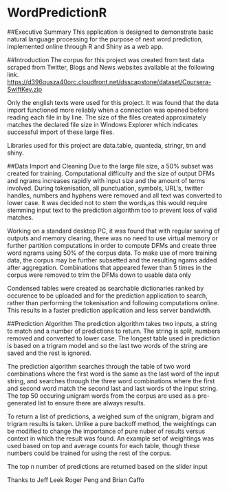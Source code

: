 # WordPredictionR

##Executive Summary
This application is designed to demonstrate basic natural language processing for the purpose of next word prediction, implemented online through R and Shiny as a web app.


##Introduction
The corpus for this project was created from text data scraped from Twitter, Blogs and News websites available at the following link. https://d396qusza40orc.cloudfront.net/dsscapstone/dataset/Coursera-SwiftKey.zip

Only the english texts were used for this project. It was found that the data import functioned more reliably when a connection was opened before reading each file in by line. The size of the files created approximately matches the declared file size in Windows Explorer which indicates successful import of these large files.

Libraries used for this project are data.table, quanteda, stringr, tm and shiny.

##Data Import and Cleaning
Due to the large file size, a 50% subset was created for training. Computational difficulty and the size of output DFMs and ngrams increases rapidly with input size and the amount of terms involved. 
During tokenisation, all punctuation, symbols, URL's, twitter handles, numbers and hyphens were removed and all text was converted to lower case. It was decided not to stem the words,as this would require stemming input text to the prediction algorithm too to prevent loss of valid matches.

Working on a standard desktop PC, it was found that with regular saving of outputs and memory clearing, there was no need to use virtual memory or further partition computations in order to compute DFMs and create three word ngrams using 50% of the corpus data. To make use of more training data, the corpus may be further subsetted and the resulting ngams added after aggregation. Combinations that appeared fewer than 5 times in the corpus were removed to trim the DFMs down to usable data only


Condensed tables were created as searchable dictionaries ranked by occurence to be uploaded and for the prediction application to search, rather than performing the tokenisation and following computations online. This results in a faster prediction application and less server bandwidth.

##Prediction Algorithm 
The prediction algorithm takes two inputs, a string to match and a number of predictions to return.
The string is split, numbers removed and converted to lower case. The longest table used in prediction is based on a trigram model and so the last two words of the string are saved and the rest is ignored.

The prediction algorithm searches through the table of two word combinations where the first word is the same as the last word of the input string, and searches through the three word combinations where the first and second word match the second last and last words of the input string. The top 50 occuring unigram words from the corpus are used as a pre-generated list to ensure there are always results.

To return a list of predictions, a weighed sum of the unigram, bigram and trigram results is taken. Unlike a pure backoff method, the weightings can be modified to change the importance of pure nuber of results versus context in which the result was found. An example set of weightings was used based on top and average counts for each table, though these numbers could be trained for using the rest of the corpus.

The top n number of predictions are returned based on the slider input

Thanks to Jeff Leek Roger Peng and Brian Caffo
